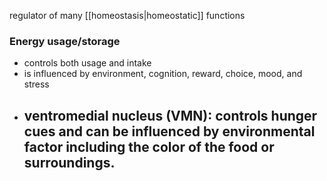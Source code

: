 regulator of many [[homeostasis|homeostatic]] functions

### Energy usage/storage
- controls both usage and intake
- is influenced by environment, cognition, reward, choice, mood, and stress
- ventromedial nucleus (VMN): controls hunger cues and can be influenced by environmental factor including the color of the food or surroundings. 
	- 